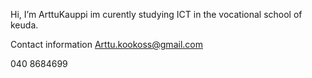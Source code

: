  Hi, I’m ArttuKauppi im curently studying ICT in the vocational school of keuda. 



Contact information
Arttu.kookoss@gmail.com



040 8684699

